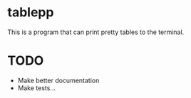 # tablepp
This is a program that can print pretty tables to the terminal.

# TODO
* Make better documentation
* Make tests...
